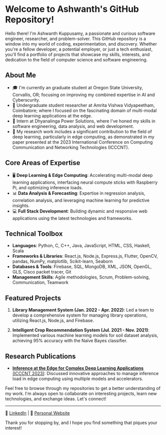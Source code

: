 # Welcome to Ashwanth's GitHub Repository!

Hello there! I'm Ashwanth Kuppusamy, a passionate and curious software engineer, researcher, and problem-solver. This GitHub repository is a window into my world of coding, experimentation, and discovery. Whether you're a fellow developer, a potential employer, or just a tech enthusiast, you'll find a portfolio of projects that showcase my skills, interests, and dedication to the field of computer science and software engineering.

## About Me

- 🎓 I'm currently an graduate student at Oregon State University, Corvallis, OR; focusing on improving my combined expertise in AI and Cyberscurity.
- 💼 Undergraduate student researcher at Amrita Vishwa Vidyapeetham, Coimbatore; where I focused on the fascinating domain of multi-modal deep learning applications at the edge.
- 💼 Intern at Dhyanalinga Power Solutions, where I've honed my skills in software engineering, data analysis, and web development.
- 🔭 My research work includes a significant contribution to the field of deep learning, particularly in edge computing, as demonstrated in my paper presented at the 2023 International Conference on Computing Communication and Networking Technologies (ICCCNT).

## Core Areas of Expertise

- 🖥️ **Deep Learning & Edge Computing**: Accelerating multi-modal deep learning applications, interfacing neural compute sticks with Raspberry Pi, and optimizing inference loads.
- 📊 **Data Analysis & Forecasting**: Expertise in regression analysis, correlation analysis, and leveraging machine learning for predictive insights.
- 💻 **Full Stack Development**: Building dynamic and responsive web applications using the latest technologies and frameworks.

## Technical Toolbox

- **Languages**: Python, C, C++, Java, JavaScript, HTML, CSS, Haskell, Scala
- **Frameworks & Libraries**: React.js, Node.js, Express.js, Flutter, OpenCV, pandas, NumPy, matplotlib, Scikit-learn, Seaborn
- **Databases & Tools**: Firebase, SQL, MongoDB, XML, JSON, OpenGL, GLS, Cisco packet tracer, Git
- **Management Skills**: Agile methodologies, Scrum, Problem-solving, Communication, Teamwork

## Featured Projects

1. **Library Management System (Jan. 2022 - Apr. 2022)**: Led a team to develop a comprehensive system for managing library operations, utilizing React.js, Node.js, and Firebase.

2. **Intelligent Crop Recommendation System (Jul. 2021 - Nov. 2021)**: Implemented various machine learning models for soil dataset analysis, achieving 95% accuracy with the Naïve Bayes classifier.

## Research Publications

- [**Inference at the Edge for Complex Deep Learning Applications** (ICCCNT 2023)](https://ieeexplore.ieee.org/document/10306363/): Discussed innovative approaches to manage inference load in edge computing using multiple models and accelerators.

Feel free to browse through my repositories to get a better understanding of my work. I'm always open to collaborate on interesting projects, learn new technologies, and exchange ideas. Let's connect!

---

🔗 [LinkedIn](https://www.linkedin.com/in/ashwanth-kuppusamy-b031b019a/) | 🔗 [Personal Website](https://ashwanth-07.github.io/me/)

Thank you for stopping by, and I hope you find something that piques your interest!
